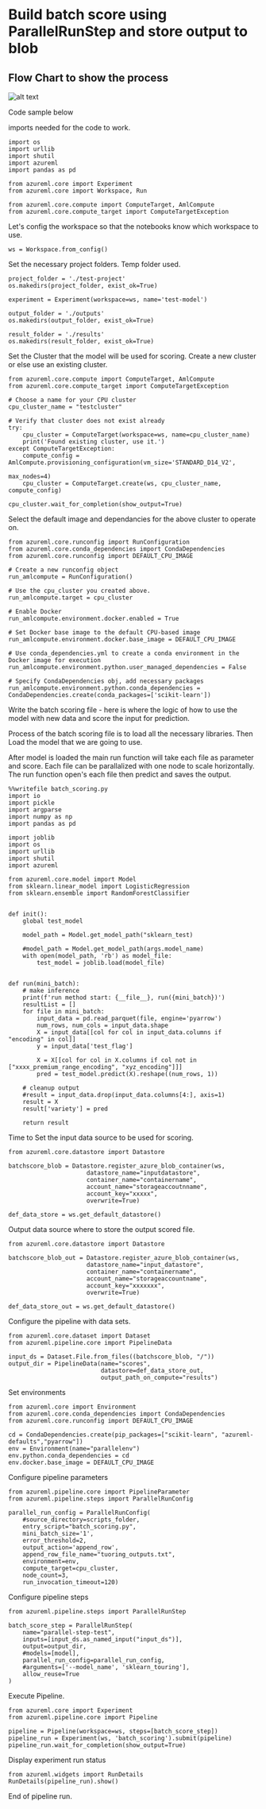 # Build batch score using ParallelRunStep and store output to blob

## Flow Chart to show the process

![alt text](https://github.com/balakreshnan/mlops/blob/master/images/mlopsstepsmlparallelscorebatch.jpg "mlops Parallel Step")

Code sample below

imports needed for the code to work.

```
import os
import urllib
import shutil
import azureml
import pandas as pd

from azureml.core import Experiment
from azureml.core import Workspace, Run

from azureml.core.compute import ComputeTarget, AmlCompute
from azureml.core.compute_target import ComputeTargetException
```

Let's config the workspace so that the notebooks know which workspace to use.

```
ws = Workspace.from_config()
```

Set the necessary project folders. Temp folder used.

```
project_folder = './test-project'
os.makedirs(project_folder, exist_ok=True)

experiment = Experiment(workspace=ws, name='test-model')
```

```
output_folder = './outputs'
os.makedirs(output_folder, exist_ok=True)
```

```
result_folder = './results'
os.makedirs(result_folder, exist_ok=True)
```

Set the Cluster that the model will be used for scoring. Create a new cluster or else use an existing cluster.

```
from azureml.core.compute import ComputeTarget, AmlCompute
from azureml.core.compute_target import ComputeTargetException

# Choose a name for your CPU cluster
cpu_cluster_name = "testcluster"

# Verify that cluster does not exist already
try:
    cpu_cluster = ComputeTarget(workspace=ws, name=cpu_cluster_name)
    print('Found existing cluster, use it.')
except ComputeTargetException:
    compute_config = AmlCompute.provisioning_configuration(vm_size='STANDARD_D14_V2',
                                                           max_nodes=4)
    cpu_cluster = ComputeTarget.create(ws, cpu_cluster_name, compute_config)

cpu_cluster.wait_for_completion(show_output=True)
```

Select the default image and dependancies for the above cluster to operate on.

```
from azureml.core.runconfig import RunConfiguration
from azureml.core.conda_dependencies import CondaDependencies
from azureml.core.runconfig import DEFAULT_CPU_IMAGE

# Create a new runconfig object
run_amlcompute = RunConfiguration()

# Use the cpu_cluster you created above. 
run_amlcompute.target = cpu_cluster

# Enable Docker
run_amlcompute.environment.docker.enabled = True

# Set Docker base image to the default CPU-based image
run_amlcompute.environment.docker.base_image = DEFAULT_CPU_IMAGE

# Use conda_dependencies.yml to create a conda environment in the Docker image for execution
run_amlcompute.environment.python.user_managed_dependencies = False

# Specify CondaDependencies obj, add necessary packages
run_amlcompute.environment.python.conda_dependencies = CondaDependencies.create(conda_packages=['scikit-learn'])
```

Write the batch scoring file - here is where the logic of how to use the model with new data and score the input for prediction.

Process of the batch scoring file is to load all the necessary libraries. Then Load the model that we are going to use.

After model is loaded the main run function will take each file as parameter and score. Each file can be parallalized with one node to scale horizontally. The run function open's each file then predict and saves the output.

```
%%writefile batch_scoring.py
import io
import pickle
import argparse
import numpy as np
import pandas as pd

import joblib
import os
import urllib
import shutil
import azureml

from azureml.core.model import Model
from sklearn.linear_model import LogisticRegression
from sklearn.ensemble import RandomForestClassifier


def init():
    global test_model

    model_path = Model.get_model_path("sklearn_test)

    #model_path = Model.get_model_path(args.model_name)
    with open(model_path, 'rb') as model_file:
        test_model = joblib.load(model_file)


def run(mini_batch):
    # make inference    
    print(f'run method start: {__file__}, run({mini_batch})')
    resultList = []
    for file in mini_batch:
        input_data = pd.read_parquet(file, engine='pyarrow')
        num_rows, num_cols = input_data.shape
        X = input_data[[col for col in input_data.columns if "encoding" in col]]
        y = input_data['test_flag']

        X = X[[col for col in X.columns if col not in ["xxxx_premium_range_encoding", "xyz_encoding"]]]
        pred = test_model.predict(X).reshape((num_rows, 1))

    # cleanup output
    #result = input_data.drop(input_data.columns[4:], axis=1)
    result = X
    result['variety'] = pred

    return result
```

Time to Set the input data source to be used for scoring.

```
from azureml.core.datastore import Datastore

batchscore_blob = Datastore.register_azure_blob_container(ws, 
                      datastore_name="inputdatastore", 
                      container_name="containername", 
                      account_name="storageaccoutnname",
                      account_key="xxxxx",
                      overwrite=True)

def_data_store = ws.get_default_datastore()
```

Output data source where to store the output scored file.

```
from azureml.core.datastore import Datastore

batchscore_blob_out = Datastore.register_azure_blob_container(ws, 
                      datastore_name="input_datastore", 
                      container_name="containername", 
                      account_name="storageaccountname", 
                      account_key="xxxxxxx",
                      overwrite=True)

def_data_store_out = ws.get_default_datastore()
```

Configure the pipeline with data sets.

```
from azureml.core.dataset import Dataset
from azureml.pipeline.core import PipelineData

input_ds = Dataset.File.from_files((batchscore_blob, "/"))
output_dir = PipelineData(name="scores", 
                          datastore=def_data_store_out, 
                          output_path_on_compute="results")
```

Set environments

```
from azureml.core import Environment
from azureml.core.conda_dependencies import CondaDependencies
from azureml.core.runconfig import DEFAULT_CPU_IMAGE

cd = CondaDependencies.create(pip_packages=["scikit-learn", "azureml-defaults","pyarrow"])
env = Environment(name="parallelenv")
env.python.conda_dependencies = cd
env.docker.base_image = DEFAULT_CPU_IMAGE
```

Configure pipeline parameters

```
from azureml.pipeline.core import PipelineParameter
from azureml.pipeline.steps import ParallelRunConfig

parallel_run_config = ParallelRunConfig(
    #source_directory=scripts_folder,
    entry_script="batch_scoring.py",
    mini_batch_size='1',
    error_threshold=2,
    output_action='append_row',
    append_row_file_name="tuoring_outputs.txt",
    environment=env,
    compute_target=cpu_cluster, 
    node_count=3,
    run_invocation_timeout=120)
```

Configure pipeline steps

```
from azureml.pipeline.steps import ParallelRunStep

batch_score_step = ParallelRunStep(
    name="parallel-step-test",
    inputs=[input_ds.as_named_input("input_ds")],
    output=output_dir,
    #models=[model],
    parallel_run_config=parallel_run_config,
    #arguments=['--model_name', 'sklearn_touring'],
    allow_reuse=True
)
```

Execute Pipeline.

```
from azureml.core import Experiment
from azureml.pipeline.core import Pipeline

pipeline = Pipeline(workspace=ws, steps=[batch_score_step])
pipeline_run = Experiment(ws, 'batch_scoring').submit(pipeline)
pipeline_run.wait_for_completion(show_output=True)
```

Display experiment run status

```
from azureml.widgets import RunDetails
RunDetails(pipeline_run).show()
```

End of pipeline run.